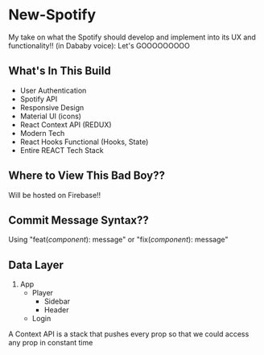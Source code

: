 # New-Spotify
My take on what the Spotify should develop and implement into its UX and functionality!! 
(in Dababy voice): Let's GOOOOOOOOO

## What's In This Build

- User Authentication
- Spotify API
- Responsive Design
- Material UI (icons)
- React Context API (REDUX)
- Modern Tech
- React Hooks Functional (Hooks, State)
- Entire REACT Tech Stack


## Where to View This Bad Boy??

Will be hosted on Firebase!!

## Commit Message Syntax??
Using "feat(*component*): message" or "fix(*component*): message"

## Data Layer
1. App
    - Player
        - Sidebar
        - Header
    - Login

A Context API is a stack that pushes every prop so that we could access any prop in constant time